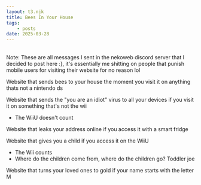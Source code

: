 ```yaml
---
layout: t3.njk
title: Bees In Your House
tags:
    - posts
date: 2025-03-28
---
```

<br>
<div class="box2">Note: These are all messages I sent in the nekoweb discord server that I decided to post here :}, it's essentially me shitting on people that punish mobile users for visiting their website for no reason lol</div>

Website that sends bees to your house the moment you visit it on anything thats not a nintendo ds

Website that sends the "you are an idiot" virus to all your devices if you visit it on something that's not the wii 
- The WiiU doesn't count

Website that leaks your address online if you access it with a smart fridge

Website that gives you a child if you access it on the WiiU
- The Wii counts
- Where do the children come from, where do the children go? Toddler joe

Website that turns your loved ones to gold if your name starts with the letter M
